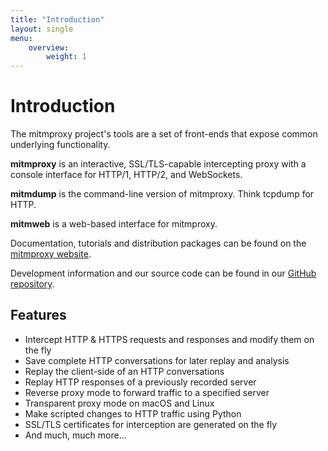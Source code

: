 ```yaml
---
title: "Introduction"
layout: single
menu:
    overview:
        weight: 1
---
```


# Introduction

The mitmproxy project's tools are a set of front-ends that expose common
underlying functionality.

**mitmproxy** is an interactive, SSL/TLS-capable intercepting proxy with a console interface for HTTP/1, HTTP/2, and WebSockets.

**mitmdump** is the command-line version of mitmproxy. Think tcpdump for HTTP.

**mitmweb** is a web-based interface for mitmproxy.

Documentation, tutorials and distribution packages can be found on the
[mitmproxy website](https://mitmproxy.org).

Development information and our source code can be found in our
[GitHub repository](https://github.com/mitmproxy/mitmproxy).


## Features

- Intercept HTTP & HTTPS requests and responses and modify them on the fly
- Save complete HTTP conversations for later replay and analysis
- Replay the client-side of an HTTP conversations
- Replay HTTP responses of a previously recorded server
- Reverse proxy mode to forward traffic to a specified server
- Transparent proxy mode on macOS and Linux
- Make scripted changes to HTTP traffic using Python
- SSL/TLS certificates for interception are generated on the fly
- And much, much more...

